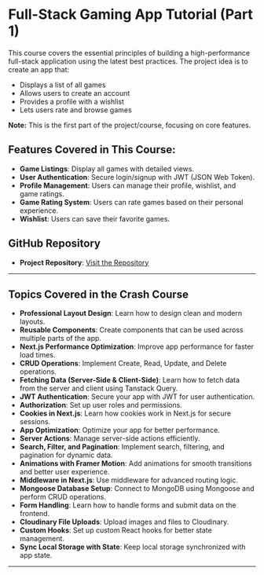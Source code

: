 # Full-Stack Gaming App Tutorial (Part 1)

This course covers the essential principles of building a high-performance full-stack application using the latest best practices. The project idea is to create an app that:

- Displays a list of all games
- Allows users to create an account
- Provides a profile with a wishlist
- Lets users rate and browse games

**Note:** This is the first part of the project/course, focusing on core features.

## Features Covered in This Course:

- **Game Listings**: Display all games with detailed views.
- **User Authentication**: Secure login/signup with JWT (JSON Web Token).
- **Profile Management**: Users can manage their profile, wishlist, and game ratings.
- **Game Rating System**: Users can rate games based on their personal experience.
- **Wishlist**: Users can save their favorite games.


## GitHub Repository

- **Project Repository**: [Visit the Repository](https://github.com/mansour-elbash/gaming-...)

---

## Topics Covered in the Crash Course

- **Professional Layout Design**: Learn how to design clean and modern layouts.
- **Reusable Components**: Create components that can be used across multiple parts of the app.
- **Next.js Performance Optimization**: Improve app performance for faster load times.
- **CRUD Operations**: Implement Create, Read, Update, and Delete operations.
- **Fetching Data (Server-Side & Client-Side)**: Learn how to fetch data from the server and client using Tanstack Query.
- **JWT Authentication**: Secure your app with JWT for user authentication.
- **Authorization**: Set up user roles and permissions.
- **Cookies in Next.js**: Learn how cookies work in Next.js for secure sessions.
- **App Optimization**: Optimize your app for better performance.
- **Server Actions**: Manage server-side actions efficiently.
- **Search, Filter, and Pagination**: Implement search, filtering, and pagination for dynamic data.
- **Animations with Framer Motion**: Add animations for smooth transitions and better user experience.
- **Middleware in Next.js**: Use middleware for advanced routing logic.
- **Mongoose Database Setup**: Connect to MongoDB using Mongoose and perform CRUD operations.
- **Form Handling**: Learn how to handle forms and submit data on the frontend.
- **Cloudinary File Uploads**: Upload images and files to Cloudinary.
- **Custom Hooks**: Set up custom React hooks for better state management.
- **Sync Local Storage with State**: Keep local storage synchronized with app state.

---